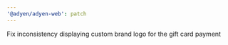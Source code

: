 ```yaml
---
'@adyen/adyen-web': patch
---
```


Fix inconsistency displaying custom brand logo for the gift card payment
